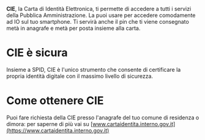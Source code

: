 **CIE**, la Carta di Identità Elettronica, ti permette di accedere a tutti i servizi della Pubblica Amministrazione. La puoi usare per accedere comodamente ad IO sul tuo smartphone. Ti servirà anche il pin che ti viene consegnato metà in anagrafe e metà per posta insieme alla carta.

# CIE è sicura

Insieme a SPID, CIE è l'unico strumento che consente di certificare la propria identità digitale con il massimo livello di sicurezza.

# Come ottenere CIE

Puoi fare richiesta della CIE presso l'anagrafe del tuo comune di residenza o dimora: per saperne di più vai su [www.cartaidentita.interno.gov.it](https://www.cartaidentita.interno.gov.it)
